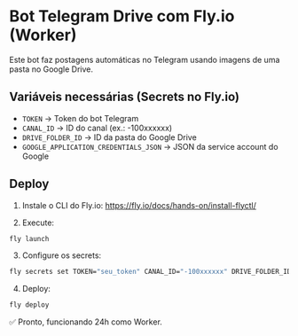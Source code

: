 # Bot Telegram Drive com Fly.io (Worker)

Este bot faz postagens automáticas no Telegram usando imagens de uma pasta no Google Drive.

## Variáveis necessárias (Secrets no Fly.io)

- `TOKEN` → Token do bot Telegram
- `CANAL_ID` → ID do canal (ex.: -100xxxxxx)
- `DRIVE_FOLDER_ID` → ID da pasta do Google Drive
- `GOOGLE_APPLICATION_CREDENTIALS_JSON` → JSON da service account do Google

## Deploy

1. Instale o CLI do Fly.io:
https://fly.io/docs/hands-on/install-flyctl/

2. Execute:
```bash
fly launch
```

3. Configure os secrets:
```bash
fly secrets set TOKEN="seu_token" CANAL_ID="-100xxxxxx" DRIVE_FOLDER_ID="seu_id" GOOGLE_APPLICATION_CREDENTIALS_JSON='{"type":"service_account",...}'
```

4. Deploy:
```bash
fly deploy
```

✅ Pronto, funcionando 24h como Worker.